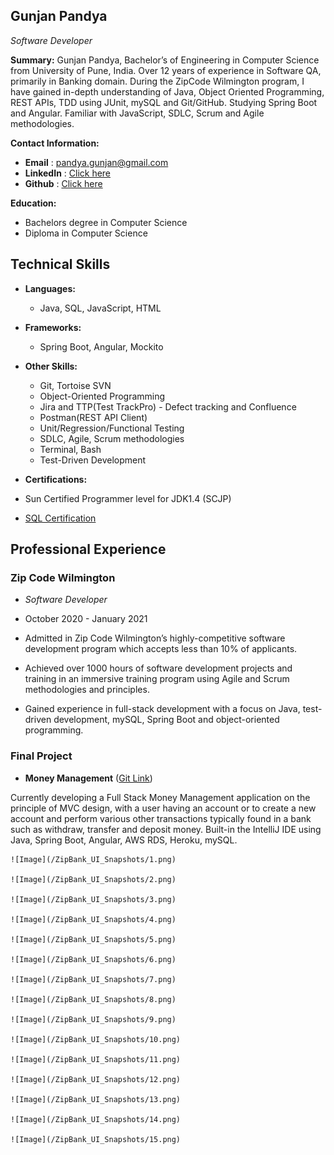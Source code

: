 ## Gunjan Pandya

_Software Developer_

**Summary:**
Gunjan Pandya, Bachelor’s of Engineering in Computer Science from University of Pune, India. Over 12 years of experience in Software QA, primarily in Banking domain. During the ZipCode Wilmington program, I have gained in-depth understanding of Java, Object Oriented Programming, REST APIs, TDD using JUnit, mySQL and Git/GitHub. Studying Spring Boot and Angular. Familiar with JavaScript, SDLC, Scrum and Agile methodologies.

**Contact Information:**

- **Email** : pandya.gunjan@gmail.com
- **LinkedIn** : <a href="https://www.linkedin.com/in/pandyagunjan/" target="_blank" rel="noopener noreferrer">Click here</a>
- **Github** : <a href="https://github.com/pandyagunjan" target="_blank" rel="noopener noreferrer">Click here</a>

**Education:**
- Bachelors degree in Computer Science
- Diploma in Computer Science

## Technical Skills
- **Languages:**
  - Java, SQL, JavaScript, HTML
- **Frameworks:**
  - Spring Boot, Angular, Mockito
- **Other Skills:**
  - Git, Tortoise SVN
  - Object-Oriented Programming
  - Jira and TTP(Test TrackPro) - Defect tracking and Confluence
  - Postman(REST API Client)
  - Unit/Regression/Functional Testing
  - SDLC, Agile, Scrum methodologies
  - Terminal, Bash
  - Test-Driven Development  

- **Certifications:** 
- Sun Certified Programmer level for JDK1.4 (SCJP)
- [SQL Certification](Gunjan_SQL_Certificate.pdf)

## Professional Experience
### Zip Code Wilmington
- _Software Developer_ 
- October 2020 - January 2021

- Admitted in Zip Code Wilmington’s highly-competitive software development program which accepts less than 10% of applicants.
- Achieved over 1000 hours of software development projects and training in an immersive training program using Agile and Scrum methodologies and principles.
- Gained experience in full-stack development with a focus on Java, test-driven development, mySQL, Spring Boot and object-oriented programming.

### Final Project
- **Money Management** ([Git Link](https://github.com/pandyagunjan/FullStack.MicroWebApplication-Server))

Currently developing a Full Stack Money Management application on the principle of MVC design, with a user having an account or to create a new account and perform various other transactions typically found in a bank such as withdraw, transfer and deposit money. Built-in the IntelliJ IDE using Java, Spring Boot, Angular, AWS RDS, Heroku, mySQL.  


	![Image](/ZipBank_UI_Snapshots/1.png)
	
	![Image](/ZipBank_UI_Snapshots/2.png)
	
	![Image](/ZipBank_UI_Snapshots/3.png)
	
	![Image](/ZipBank_UI_Snapshots/4.png)
	
	![Image](/ZipBank_UI_Snapshots/5.png)
	
	![Image](/ZipBank_UI_Snapshots/6.png)
	
	![Image](/ZipBank_UI_Snapshots/7.png)
	
	![Image](/ZipBank_UI_Snapshots/8.png)
	
	![Image](/ZipBank_UI_Snapshots/9.png)
	
	![Image](/ZipBank_UI_Snapshots/10.png)
	
	![Image](/ZipBank_UI_Snapshots/11.png)
	
	![Image](/ZipBank_UI_Snapshots/12.png)
	
	![Image](/ZipBank_UI_Snapshots/13.png)
	
	![Image](/ZipBank_UI_Snapshots/14.png)
	
	![Image](/ZipBank_UI_Snapshots/15.png)
	

